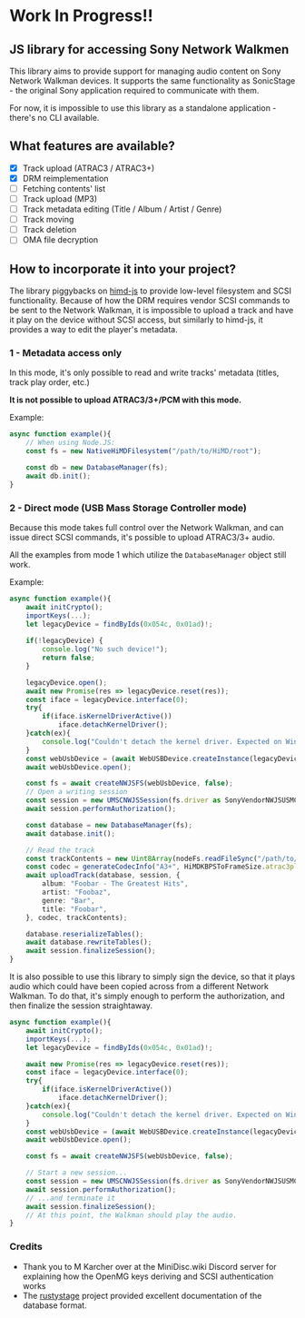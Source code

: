 # Work In Progress!!

## JS library for accessing Sony Network Walkmen

This library aims to provide support for managing audio content on Sony Network Walkman devices.
It supports the same functionality as SonicStage - the original Sony application required to communicate with them.

For now, it is impossible to use this library as a standalone application - there's no CLI available.

## What features are available?

- [x] Track upload (ATRAC3 / ATRAC3+)
- [x] DRM reimplementation
- [ ] Fetching contents' list
- [ ] Track upload (MP3)
- [ ] Track metadata editing (Title / Album / Artist / Genre)
- [ ] Track moving
- [ ] Track deletion
- [ ] OMA file decryption

## How to incorporate it into your project?

The library piggybacks on [himd-js](https://github.com/asivery/himd-js) to provide low-level filesystem and SCSI functionality.
Because of how the DRM requires vendor SCSI commands to be sent to the Network Walkman, it is impossible to upload a track and have it play on the device without SCSI access, but similarly to himd-js, it provides a way to edit the player's metadata.

### 1 - Metadata access only

In this mode, it's only possible to read and write tracks' metadata (titles, track play order, etc.)

**It is not possible to upload ATRAC3/3+/PCM with this mode.**

Example:
```ts
async function example(){
    // When using Node.JS:
    const fs = new NativeHiMDFilesystem("/path/to/HiMD/root");

    const db = new DatabaseManager(fs);
    await db.init();
}
```

### 2 - Direct mode (USB Mass Storage Controller mode)

Because this mode takes full control over the Network Walkman, and can issue direct SCSI commands, it's possible to upload ATRAC3/3+ audio.

All the examples from mode 1 which utilize the `DatabaseManager` object still work.

Example:
```ts
async function example(){
    await initCrypto();
    importKeys(...);
    let legacyDevice = findByIds(0x054c, 0x01ad)!;
    
    if(!legacyDevice) {
        console.log("No such device!");
        return false;
    }

    legacyDevice.open();
    await new Promise(res => legacyDevice.reset(res));
    const iface = legacyDevice.interface(0);
    try{
        if(iface.isKernelDriverActive())
            iface.detachKernelDriver();
    }catch(ex){
        console.log("Couldn't detach the kernel driver. Expected on Windows.");
    }
    const webUsbDevice = (await WebUSBDevice.createInstance(legacyDevice))!;
    await webUsbDevice.open();

    const fs = await createNWJSFS(webUsbDevice, false);
    // Open a writing session
    const session = new UMSCNWJSSession(fs.driver as SonyVendorNWJSUSMCDriver, fs);
    await session.performAuthorization();

    const database = new DatabaseManager(fs);
    await database.init();

    // Read the track
    const trackContents = new Uint8Array(nodeFs.readFileSync("/path/to/raw/atrac.wav")).slice(0x60);
    const codec = generateCodecInfo("A3+", HiMDKBPSToFrameSize.atrac3plus[352]);
    await uploadTrack(database, session, {
        album: "Foobar - The Greatest Hits",
        artist: "Foobaz",
        genre: "Bar",
        title: "Foobar",
    }, codec, trackContents);

    database.reserializeTables();
    await database.rewriteTables();
    await session.finalizeSession();
}
```

It is also possible to use this library to simply sign the device, so that it plays audio which could have been copied across from a different Network Walkman. To do that, it's simply enough to perform the authorization, and then finalize the session straightaway.

```typescript
async function example(){
    await initCrypto();
    importKeys(...);
    let legacyDevice = findByIds(0x054c, 0x01ad)!;

    await new Promise(res => legacyDevice.reset(res));
    const iface = legacyDevice.interface(0);
    try{
        if(iface.isKernelDriverActive())
            iface.detachKernelDriver();
    }catch(ex){
        console.log("Couldn't detach the kernel driver. Expected on Windows.");
    }
    const webUsbDevice = (await WebUSBDevice.createInstance(legacyDevice))!;
    await webUsbDevice.open();

    const fs = await createNWJSFS(webUsbDevice, false);

    // Start a new session...
    const session = new UMSCNWJSSession(fs.driver as SonyVendorNWJSUSMCDriver, fs);
    await session.performAuthorization();
    // ...and terminate it
    await session.finalizeSession();
    // At this point, the Walkman should play the audio.
}
```

### Credits
- Thank you to M Karcher over at the MiniDisc.wiki Discord server for explaining how the OpenMG keys deriving and SCSI authentication works
- The [rustystage](https://github.com/antoyo/rustystage) project provided excellent documentation of the database format.
